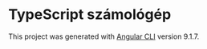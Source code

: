 # TypeScript számológép

This project was generated with [Angular CLI](https://github.com/angular/angular-cli) version 9.1.7.

